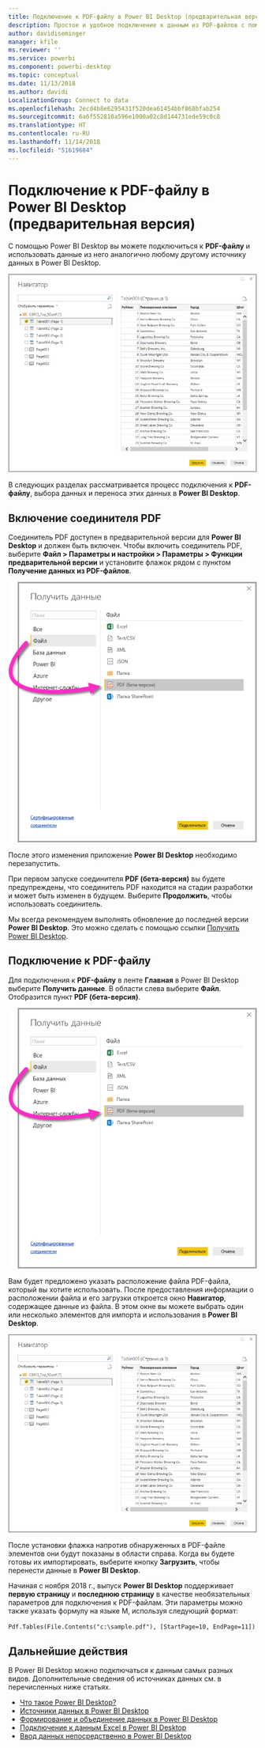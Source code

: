 ```yaml
---
title: Подключение к PDF-файлу в Power BI Desktop (предварительная версия)
description: Простое и удобное подключение к данным из PDF-файлов с помощью приложения Power BI Desktop
author: davidiseminger
manager: kfile
ms.reviewer: ''
ms.service: powerbi
ms.component: powerbi-desktop
ms.topic: conceptual
ms.date: 11/13/2018
ms.author: davidi
LocalizationGroup: Connect to data
ms.openlocfilehash: 2ecd4b8e6295431f520dea61454bbf868bfab254
ms.sourcegitcommit: 6a6f552810a596e1000a02c8d144731ede59c0c8
ms.translationtype: HT
ms.contentlocale: ru-RU
ms.lasthandoff: 11/14/2018
ms.locfileid: "51619684"
---
```

# <a name="connect-to-a-pdf-file-in-power-bi-desktop-preview"></a>Подключение к PDF-файлу в Power BI Desktop (предварительная версия)
С помощью Power BI Desktop вы можете подключиться к **PDF-файлу** и использовать данные из него аналогично любому другому источнику данных в Power BI Desktop.

![Подключение к данным в PDF-файлах](media/desktop-connect-pdf/connect-pdf_04.png)

В следующих разделах рассматривается процесс подключения к **PDF-файлу**, выбора данных и переноса этих данных в **Power BI Desktop**.

## <a name="enable-the-pdf-connector"></a>Включение соединителя PDF
Соединитель PDF доступен в предварительной версии для **Power BI Desktop** и должен быть включен. Чтобы включить соединитель PDF, выберите **Файл > Параметры и настройки > Параметры > Функции предварительной версии** и установите флажок рядом с пунктом **Получение данных из PDF-файлов**. 

![Чтобы включить соединитель PDF, выберите "Параметры" > "Функции предварительной версии"](media/desktop-connect-pdf/connect-pdf_01.png)

После этого изменения приложение **Power BI Desktop** необходимо перезапустить.

При первом запуске соединителя **PDF (бета-версия)** вы будете предупреждены, что соединитель PDF находится на стадии разработки и может быть изменен в будущем. Выберите **Продолжить**, чтобы использовать соединитель.

Мы всегда рекомендуем выполнять обновление до последней версии **Power BI Desktop**. Это можно сделать с помощью ссылки [Получить Power BI Desktop](desktop-get-the-desktop.md). 

## <a name="connect-to-a-pdf-file"></a>Подключение к PDF-файлу
Для подключения к **PDF-файлу** в ленте **Главная** в Power BI Desktop выберите **Получить данные**. В области слева выберите **Файл**. Отобразится пункт **PDF (бета-версия)**.

![Выбор PDF в интерфейсе получения данных](media/desktop-connect-pdf/connect-pdf_01.png)

Вам будет предложено указать расположение файла PDF-файла, который вы хотите использовать. После предоставления информации о расположении файла и его загрузки откроется окно **Навигатор**, содержащее данные из файла. В этом окне вы можете выбрать один или несколько элементов для импорта и использования в **Power BI Desktop**.

![Подключение к данным в PDF-файлах](media/desktop-connect-pdf/connect-pdf_04.png)

После установки флажка напротив обнаруженных в PDF-файле элементов они будут показаны в области справа. Когда вы будете готовы их импортировать, выберите кнопку **Загрузить**, чтобы перенести данные в **Power BI Desktop**.

Начиная с ноября 2018 г., выпуск **Power BI Desktop** поддерживает **первую страницу** и **последнюю страницу** в качестве необязательных параметров для подключения к PDF-файлам. Эти параметры можно также указать формулу на языке M, используя следующий формат:

`Pdf.Tables(File.Contents("c:\sample.pdf"), [StartPage=10, EndPage=11])`


## <a name="next-steps"></a>Дальнейшие действия
В Power BI Desktop можно подключаться к данным самых разных видов. Дополнительные сведения об источниках данных см. в перечисленных ниже статьях.

* [Что такое Power BI Desktop?](desktop-what-is-desktop.md)
* [Источники данных в Power BI Desktop](desktop-data-sources.md)
* [Формирование и объединение данных в Power BI Desktop](desktop-shape-and-combine-data.md)
* [Подключение к данным Excel в Power BI Desktop](desktop-connect-excel.md)   
* [Ввод данных непосредственно в Power BI Desktop](desktop-enter-data-directly-into-desktop.md)   

